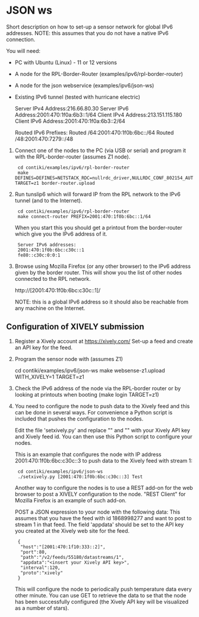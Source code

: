 JSON ws
=======

Short description on how to set-up a sensor network for global IPv6 addresses.
NOTE: this assumes that you do not have a native IPv6 connection.

You will need:

- PC with Ubuntu (Linux) - 11 or 12 versions
- A node for the RPL-Border-Router (examples/ipv6/rpl-border-router)
- A node for the json webservice (examples/ipv6/json-ws)
- Existing IPv6 tunnel (tested with hurricane electric)

    Server IPv4 Address:216.66.80.30
    Server IPv6 Address:2001:470:1f0a:6b3::1/64
    Client IPv4 Address:213.151.115.180
    Client IPv6 Address:2001:470:1f0a:6b3::2/64

    Routed IPv6 Prefixes:
    Routed /64:2001:470:1f0b:6bc::/64
    Routed /48:2001:470:7279::/48

1. Connect one of the nodes to the PC (via USB or serial) and program
   it with the RPL-border-router (assumes Z1 node).

        cd contiki/examples/ipv6/rpl-border-router
        make DEFINES=DEFINES=NETSTACK_RDC=nullrdc_driver,NULLRDC_CONF_802154_AUTOACK=1 TARGET=z1 border-router.upload

2. Run tunslip6 which will forward IP from the RPL network to the IPv6 tunnel
   (and to the Internet).

        cd contiki/examples/ipv6/rpl-border-router
        make connect-router PREFIX=2001:470:1f0b:6bc::1/64

    When you start this you should get a printout from the border-router
    which give you the IPv6 address of it.

        Server IPv6 addresses:
        2001:470:1f0b:6bc:c30c::1
        fe80::c30c:0:0:1

3. Browse using Mozilla Firefox (or any other browser) to the IPv6 address
   given by the border router. This will show you the list of other nodes
   connected to the RPL network.

   http://[2001:470:1f0b:6bc:c30c::1]/

   NOTE: this is a global IPv6 address so it should also be reachable from
   any machine on the Internet.


Configuration of XIVELY submission
--------------------------------
1. Register a Xively account at https://xively.com/
   Set-up a feed and create an API key for the feed.

2. Program the sensor node with (assumes Z1)

   cd contiki/examples/ipv6/json-ws
   make websense-z1.upload WITH_XIVELY=1 TARGET=z1

3. Check the IPv6 address of the node via the RPL-border router or by looking
   at printouts when booting (make login TARGET=z1)

4. You need to configure the node to push data to the Xively feed and this can be
   done in several ways. For convenience a Python script is included that
   pushes the configuration to the nodes.

   Edit the file 'setxively.py' and replace "<your-key>" and "<your-feed>" with
   your Xively API key and Xively feed id. You can then use this Python script to
   configure your nodes.

   This is an example that configures the node with IP address
   2001:470:1f0b:6bc:c30c::3 to push data to the Xively feed with stream 1:

        cd contiki/examples/ipv6/json-ws
        ./setxively.py [2001:470:1f0b:6bc:c30c::3] Test

   Another way to configure the nodes is to use a REST add-on for the web
   browser to post a XIVELY configuration to the node. "REST Client" for Mozilla
   Firefox is an example of such add-on.

   POST a JSON expression to your node with the following data: This assumes
   that you have the feed with id 1868998277 and want to post to stream 1 in that
   feed. The field 'appdata' should be set to the API key you created at the
   Xively web site for the feed.

        {
         "host":"[2001:470:1f10:333::2]",
         "port":80,
         "path":"/v2/feeds/55180/datastreams/1",
         "appdata":"<insert your Xively API key>",
         "interval":120,
         "proto":"xively"
        }

   This will configure the node to periodically push temperature data every
   other minute. You can use GET to retrieve the data to se that the node has
   been successfully configured (the Xively API key will be visualized as a
   number of stars).
